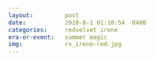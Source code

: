 ```yaml
---
layout:         post
date:           2018-8-1 01:10:54 -0400
categories:     redvelvet irene
era-or-event:   summer magic
img:            rv_irene-red.jpg
---
```

